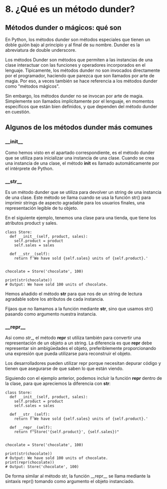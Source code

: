 # 8. ¿Qué es un método dunder?

## Métodos dunder o mágicos: qué son

En Python, los métodos dunder son métodos especiales que tienen un doble guión bajo al principio y al final de su nombre. Dunder es la abreviatura de double underscore.

Los métodos Dunder son métodos que permiten a las instancias de una clase interactuar con las funciones y operadores incorporados en el lenguaje. Típicamente, los métodos dunder no son invocados directamente por el programador, haciendo que parezca que son llamados por arte de magia. Por eso, a veces también se hace referencia a los métodos dunder como "métodos mágicos".

Sin embargo, los métodos dunder no se invocan por arte de magia. Simplemente son llamados implícitamente por el lenguaje, en momentos específicos que están bien definidos, y que dependen del método dunder en cuestión.

## Algunos de los métodos dunder más comunes

### \_\_init\_\_

Como hemos visto en el apartado correspondiente, es el método dunder que se utiliza para inicializar una instancia de una clase. Cuando se crea una instancia de una clase, el método **init** es llamado automáticamente por el intérprete de Python.

### **\_\_str\_\_**

Es un método dunder que se utiliza para devolver un string de una instancia de una clase. Este método se llama cuando se usa la función str() para imprimir strings de aspecto agradable para los usuarios finales, una representación legible de tu objeto.

En el siguiente ejemplo, tenemos una clase para una tienda, que tiene los atributos product y sales.

```
class Store:
  def __init__(self, product, sales):
    self.product = product
    self.sales = sales

  def __str__(self):
    return f'We have sold {self.sales} units of {self.product}.'
    

chocolate = Store('chocolate', 100)

print(str(chocolate))
# Output: We have sold 100 units of chocolate.
```

Hemos añadido el método **str** para que nos de un string de lectura agradable sobre los atributos de cada instancia.

Fijaos que no llamamos a la función mediante **str**, sino que usamos str() pasando como argumento nuestra instancia.

### \_\_repr\_\_

Así como _str_\_, el método **repr** st utiliza también para convertir una representación de un objeto a un string. La diferencia es que **repr** debe representar sin ambigüedades el objeto, preferiblemente proporcionando una expresión que pueda utilizarse para reconstruir el objeto.

Los desarrolladores pueden utilizar repr porque necesitan depurar código y tienen que asegurarse de que saben lo que están viendo.

Siguiendo con el ejemplo anterior, podemos incluir la función **repr** dentro de la clase, para que apreciemos la diferencia con **str**:

```
class Store:
  def __init__(self, product, sales):
    self.product = product
    self.sales = sales

  def __str__(self):
    return f'We have sold {self.sales} units of {self.product}.'

  def __repr__(self):
    return f"Store('{self.product}', {self.sales})"
    

chocolate = Store('chocolate', 100)

print(str(chocolate))
# Output: We have sold 100 units of chocolate.
print(repr(chocolate))
# Output: Store('chocolate', 100)
```

De forma similar al método str, la función \_\_repr\_\_ se llama mediante la sintaxis repr() tomando como argumento el objeto instanciado.

